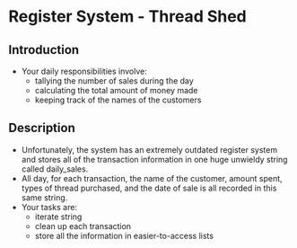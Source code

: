 # Register System - Thread Shed

## Introduction
- Your daily responsibilities involve:
	- tallying the number of sales during the day
	- calculating the total amount of money made
	- keeping track of the names of the customers

## Description
 - Unfortunately, the system has an extremely outdated register system and stores all of the transaction information in one huge unwieldy string called daily_sales.
 - All day, for each transaction, the name of the customer, amount spent, types of thread purchased, and the date of sale is all recorded in this same string. 
 - Your tasks are:
 	- iterate string
 	- clean up each transaction
 	- store all the information in easier-to-access lists

